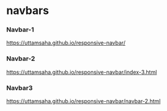 # navbars

### Navbar-1
https://uttamsaha.github.io/responsive-navbar/

### Navbar-2
https://uttamsaha.github.io/responsive-navbar/index-3.html

### Navbar3
https://uttamsaha.github.io/responsive-navbar/navbar-2.html